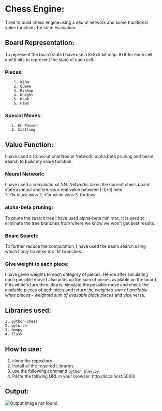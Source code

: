 
# Chess Engine:
Tried to build chess engine using a neural network and some traditional value functions for state evaluation.

## Board Representation:
To represent the board state I have use a 8x8x5 bit map. 8x8 for each cell and 5 bits to represent the state of each cell.
   ### Pieces:
        1. King
        2. Queen
        3. Bishop
        4. Knight
        5. Rook
        6. Pawn
        
   ### Special Moves:
       1. En Passon
       2. Castling
       
   
## Value Function:
I have used a Convolutional Neural Network, alpha beta pruning and beam search to build my value function.

### Neural Network:
I have used a convolutional NN. Networks takes the current chess board state as input and returns a real value between [-1,+1] here </br>
    1. -1= black wins
    2. +1= white wins
    3. 0=draw

### alpha-beta pruning:
To prune the search tree I have used alpha-beta minimax, It is used to eliminate the tree branches from where we know we won't get best results.

### Beam Search:
To further reduce the computation, I have used the beam search using which I only traverse top 'N' branches.

### Give weight to each piece:
I have given weights to each category of pieces. Hence after simulating each possible move I also adds up the sum of pieces available on the board. If its white's turn then idea is, simulate the possible move and check the available pieces of both sides and return the *weighted sum of available white pieces - weighted sum of available black pieces* and vice versa.

## Libraries used:
    1. python-chess
    2. pytorch
    3. Numpy
    4. Flask
    
## How to use:
1. clone the repository
2. Install all the required Libraries
3. use the following command ```python play.py```
4. Paste the follwing URL in your browser:
   http://localhost:5000/

## Output:
![Output Image not found](https://github.com/shubhamtyagii/chess/README_images/output.jpg)
